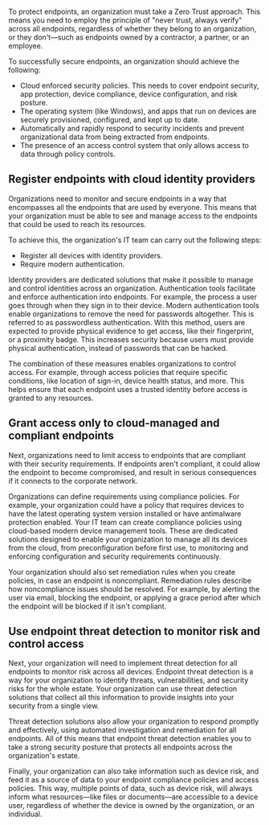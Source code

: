To protect endpoints, an organization must take a Zero Trust approach. This means you need to employ the principle of "never trust, always verify" across all endpoints, regardless of whether they belong to an organization, or they don't—such as endpoints owned by a contractor, a partner, or an employee.

To successfully secure endpoints, an organization should achieve the following:

- Cloud enforced security policies. This needs to cover endpoint security, app protection, device compliance, device configuration, and risk posture.
- The operating system (like Windows), and apps that run on devices are securely provisioned, configured, and kept up to date.
- Automatically and rapidly respond to security incidents and prevent organizational data from being extracted from endpoints.
- The presence of an access control system that only allows access to data through policy controls.

## Register endpoints with cloud identity providers

Organizations need to monitor and secure endpoints in a way that encompasses all the endpoints that are used by everyone. This means that your organization must be able to see and manage access to the endpoints that could be used to reach its resources.  

To achieve this, the organization's IT team can carry out the following steps:

- Register all devices with identity providers.
- Require modern authentication.

Identity providers are dedicated solutions that make it possible to manage and control identities across an organization. Authentication tools facilitate and enforce authentication into endpoints. For example, the process a user goes through when they sign in to their device. Modern authentication tools enable organizations to remove the need for passwords altogether. This is referred to as passwordless authentication. With this method, users are expected to provide physical evidence to get access, like their fingerprint, or a proximity badge. This increases security because users must provide physical authentication, instead of passwords that can be hacked.

The combination of these measures enables organizations to control access. For example, through access policies that require specific conditions, like location of sign-in, device health status, and more. This helps ensure that each endpoint uses a trusted identity before access is granted to any resources.

## Grant access only to cloud-managed and compliant endpoints

Next, organizations need to limit access to endpoints that are compliant with their security requirements. If endpoints aren't compliant, it could allow the endpoint to become compromised, and result in serious consequences if it connects to the corporate network.

Organizations can define requirements using compliance policies. For example, your organization could have a policy that requires devices to have the latest operating system version installed or have antimalware protection enabled. Your IT team can create compliance policies using cloud-based modern device management tools. These are dedicated solutions designed to enable your organization to manage all its devices from the cloud, from preconfiguration before first use, to monitoring and enforcing configuration and security requirements continuously.

Your organization should also set remediation rules when you create policies, in case an endpoint is noncompliant. Remediation rules describe how noncompliance issues should be resolved. For example, by alerting the user via email, blocking the endpoint, or applying a grace period after which the endpoint will be blocked if it isn't compliant.

## Use endpoint threat detection to monitor risk and control access

Next, your organization will need to implement threat detection for all endpoints to monitor risk across all devices. Endpoint threat detection is a way for your organization to identify threats, vulnerabilities, and security risks for the whole estate. Your organization can use threat detection solutions that collect all this information to provide insights into your security from a single view.

Threat detection solutions also allow your organization to respond promptly and effectively, using automated investigation and remediation for all endpoints. All of this means that endpoint threat detection enables you to take a strong security posture that protects all endpoints across the organization's estate.

Finally, your organization can also take information such as device risk, and feed it as a source of data to your endpoint compliance policies and access policies. This way, multiple points of data, such as device risk, will always inform what resources—like files or documents—are accessible to a device user, regardless of whether the device is owned by the organization, or an individual.
